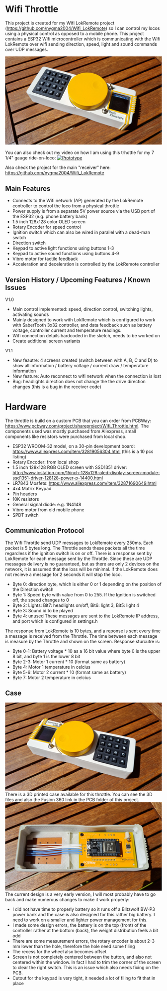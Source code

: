 # Wifi Throttle
This project is created for my Wifi LokRemote project (https://github.com/nygma2004/Wifi_LokRemote) so I can control my locos using a physical control as opposed to a mobile phone. This project contains a ESP32 Wifi microcontroller which is communicating with the Wifi LokRemote over wifi sending direction, speed, light and sound commands over UDP messages.

![First version](/img/throttle1.jpg)

You can also check out my video on how I am using this trhottle for my 7 1/4" gauge ride-on-loco:
[![Prototype](https://img.youtube.com/vi/79uQtgcNUlQ/0.jpg)](https://www.youtube.com/watch?v=79uQtgcNUlQ)

Also check the project for the main "receiver" here: https://github.com/nygma2004/Wifi_LokRemote

## Main Features
- Connects to the Wifi network (AP) generated by the LokRemote controller to control the loco from a physical throttle
- Power supply is from a separate 5V power source via the USB port of the ESP32 (e.g. phone battery bank)
- 1.5 inch 128x128 color OLED screen
- Rotary Encoder for speed control
- Ignition switch which can also be wired in parallel with a dead-man switch
- Direction switch
- Keypad to active light functions using buttons 1-3
- Keypad to active sound functions using buttons 4-9
- Vibro motor for tactile feedback
- Acceleration and deceleration is controlled by the LokRemote controller

## Version History / Upcoming Features / Known Issues
V1.0
- Main control implemented: speed, direction control, switching lights, activating sounds
- Mainly designed to work with LokRemote which is configured to work with SaberTooth 3x32 controller, and data feedback such as battery voltage, controller current and temperature readings.
- Wifi connection details hardcoded in the sketch, needs to be worked on
- Create additional screen variants

V1.1
- New feautre: 4 screens created (switch between with A, B, C and D) to show all information / battery voltage / current draw / temperature information
- New feature: Auto reconnect to wifi network when the connection is lost
- Bug: headlights direction does not change the the drive direction changes (this is a bug in the receiver code)

# Hardware
The throttle is build on a custom PCB that you can order from PCBWay: https://www.pcbway.com/project/shareproject/Wifi_Throttle.html.
The components used was mostly purchased from Aliexpress, small components like resistors were purchased from local shop.
- ESP32 WROOM-32 model, on a 30-pin development board: https://www.aliexpress.com/item/32819056304.html (this is a 10 pcs listing)
- Rotary Encoder: from local shop
- 1.5 inch 128x128 RGB OLED screen with SSD1351 driver: http://www.icstation.com/15inch-128x128-oled-display-screen-module-ssd1351-driver-128128-power-p-14400.html
- LR7843 Mosfets: https://www.aliexpress.com/item/32871690649.html
- 4x4 Matrix Keypad
- Pin headers
- 10K resistors
- General signal diode: e.g. 1N4148
- Vibro motor from old mobile phone
- SPDT switch

## Communication Protocol
The Wifi Throttle send UDP messages to LokRemote every 250ms. Each packet is 5 bytes long. The Throttle sends these packets all the time regardless if the ignition switch is on or off. There is a response sent by LokRemote for each message sent by the Throttle. Since these are UDP messages delivery is no guaranteed, but as there are only 2 devices on the network, it is assumed that the loss will be minimal. If the LokRemote does not recieve a message for 2 seconds it will stop the loco.
- Byte 0: direction byte, which is either 0 or 1 depending on the position of the Direction switch
- Byte 1: Speed byte with value from 0 to 255. If the Ignition is switched off, the speed changes to 0
- Byte 2: Lights: Bit7: headlights on/off, Bit6: light 3, Bit5: light 4
- Byte 3: Sound id to be played
- Byte 4: unused
These messages are sent to the LokRemote IP address, and port which is configured in settings.h

The response from LokRemote is 10 bytes, and a reponse is sent every time a message is received from the Throttle. The time between each message is measure by the Throttle and shown on the screen. Response sturcutre is:
- Byte 0-1: Battery voltage * 10 as a 16 bit value where byte 0 is the upper 8 bit, and byte 1 is the lower 8 bit 
- Byte 2-3: Motor 1 current * 10 (format same as battery)
- Byte 4: Motor 1 temperature in celcius
- Byte 5-6: Motor 2 current * 10 (format same as battery)
- Byte 7: Motor 2 temperature in celcius

## Case
![First version](/img/throttle2.jpg)
There is a 3D printed case available for this throttle. You can see the 3D files and also the Fusion 360 link in the PCB folder of this project.
![First version](/img/throttlepcb.jpg)
The current design is a very early version, I will most probably have to go back and make numerous changes to make it work properly:
- I did not have time to properly battery so it runs off a Blitzwolf BW-P3 power bank and the case is also designed for this rather big battery. I need to work on a smaller and lighter power management for this.
- I made some design errors, the battery is on the top (front) of the controller rather at the bottom (back), the weight distribution feels a bit odd
- There are some measurement errors, the rotary encoder is about 2-3 mm lower than the hole, therefore the hole need some filing
- The recess for the wheel also becomes offset
- Screen is not completely centered between the button, and also not centered within the window. In fact I had to trim the corner of the screen to clear the right switch. This is an issue which also needs fixing on the PCB.
- Cutout for the keypad is very tight, it needed a lot of filing to fit that in place
